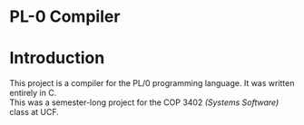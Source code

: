# PL-0 Compiler

# Introduction
This project is a compiler for the PL/0 programming language. It was written entirely in C.  
This was a semester-long project for the COP 3402 *(Systems Software)* class at UCF.


